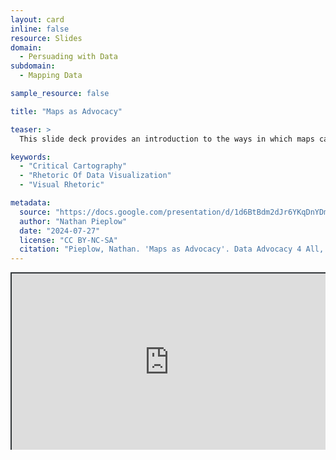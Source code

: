 ```yaml
---
layout: card
inline: false
resource: Slides
domain:
  - Persuading with Data
subdomain:
  - Mapping Data

sample_resource: false

title: "Maps as Advocacy"

teaser: >
  This slide deck provides an introduction to the ways in which maps can advocate for policies and positions. It uses concepts from critical cartography to challenge the notion that any map can be truly objective. The slide deck with instructor notes could be used as a reading or an activity.

keywords:
  - "Critical Cartography"
  - "Rhetoric Of Data Visualization"
  - "Visual Rhetoric"

metadata:
  source: "https://docs.google.com/presentation/d/1d6BtBdm2dJr6YKqDnYDmnn5Lul-6925G/edit?usp=sharing&ouid=116941745404208628216&rtpof=true&sd=true"
  author: "Nathan Pieplow"
  date: "2024-07-27"
  license: "CC BY-NC-SA"
  citation: "Pieplow, Nathan. 'Maps as Advocacy'. Data Advocacy 4 All, University of Colorado. 27 July 2024"
---
```


<div style="position: relative; padding-bottom: 56.25%; height: 0; overflow: hidden;"><iframe src="https://docs.google.com/presentation/d/1d6BtBdm2dJr6YKqDnYDmnn5Lul-6925G/edit?usp=sharing&ouid=116941745404208628216&rtpof=true&sd=true" width="100%" title="Maps as Advocacy" style="border:2px #323639 solid; position: absolute; top: 0; left: 0; right: 0; bottom: 0; height: 100%; max-width: 100%;"></iframe></div>
